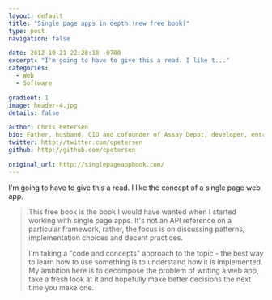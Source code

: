 ```yaml
---
layout: default
title: "Single page apps in depth (new free book)"
type: post
navigation: false

date: 2012-10-21 22:28:18 -0700
excerpt: "I'm going to have to give this a read. I like t..."
categories:
  - Web
  - Software

gradient: 1
image: header-4.jpg
details: false

author: Chris Petersen
bio: Father, husband, CIO and cofounder of Assay Depot, developer, entrepreneur and technologist.
twitter: http://twitter.com/cpetersen
github: http://github.com/cpetersen

original_url: http://singlepageappbook.com/
---
```



I'm going to have to give this a read. I like the concept of a single page web app.

 > 
 > 
 > This free book is the book I would have wanted when I started working with single page apps. It's not an API reference on a particular framework, rather, the focus is on discussing patterns, implementation choices and decent practices.
 > 
 > I'm taking a "code and concepts" approach to the topic - the best way to learn how to use something is to understand how it is implemented. My ambition here is to decompose the problem of writing a web app, take a fresh look at it and hopefully make better decisions the next time you make one.
 > 
 > 
